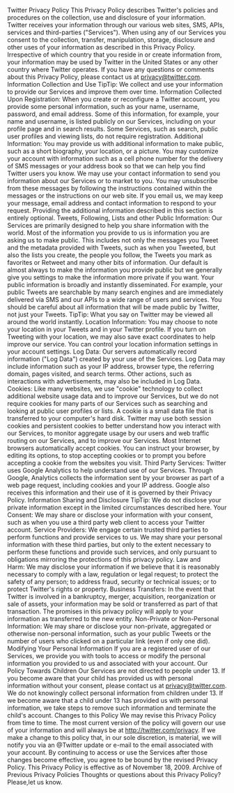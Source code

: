 Twitter Privacy Policy
This Privacy Policy describes Twitter's policies and procedures on the collection, use and disclosure of
your information. Twitter receives your information through our various web sites, SMS, APIs, services
and third-parties ("Services"). When using any of our Services you consent to the collection, transfer,
manipulation, storage, disclosure and other uses of your information as described in this Privacy Policy.
Irrespective of which country that you reside in or create information from, your information may be
used by Twitter in the United States or any other country where Twitter operates.
If you have any questions or comments about this Privacy Policy, please contact us
at privacy@twitter.com.
Information Collection and Use
TipTip: We collect and use your information to provide our Services and improve them over time.
Information Collected Upon Registration: When you create or reconfigure a Twitter account, you
provide some personal information, such as your name, username, password, and email address. Some
of this information, for example, your name and username, is listed publicly on our Services, including
on your profile page and in search results. Some Services, such as search, public user profiles and
viewing lists, do not require registration.
Additional Information: You may provide us with additional information to make public, such as a
short biography, your location, or a picture. You may customize your account with information such as
a cell phone number for the delivery of SMS messages or your address book so that we can help you
find Twitter users you know. We may use your contact information to send you information about our
Services or to market to you. You may unsubscribe from these messages by following the instructions
contained within the messages or the instructions on our web site. If you email us, we may keep your
message, email address and contact information to respond to your request. Providing the additional
information described in this section is entirely optional.
Tweets, Following, Lists and other Public Information: Our Services are primarily designed to help
you share information with the world. Most of the information you provide to us is information you are
asking us to make public. This includes not only the messages you Tweet and the metadata provided
with Tweets, such as when you Tweeted, but also the lists you create, the people you follow, the Tweets
you mark as favorites or Retweet and many other bits of information. Our default is almost always to
make the information you provide public but we generally give you settings to make the information
more private if you want. Your public information is broadly and instantly disseminated. For example,
your public Tweets are searchable by many search engines and are immediately delivered via SMS and
our APIs to a wide range of users and services. You should be careful about all information that will be
made public by Twitter, not just your Tweets.
TipTip: What you say on Twitter may be viewed all around the world instantly.
Location Information: You may choose to note your location in your Tweets and in your Twitter
profile. If you turn on Tweeting with your location, we may also save exact coordinates to help improve
our service. You can control your location information settings in your account settings.
Log Data: Our servers automatically record information ("Log Data") created by your use of the
Services. Log Data may include information such as your IP address, browser type, the referring
domain, pages visited, and search terms. Other actions, such as interactions with advertisements, may
also be included in Log Data.
Cookies: Like many websites, we use "cookie" technology to collect additional website usage data and
to improve our Services, but we do not require cookies for many parts of our Services such as
searching and looking at public user profiles or lists. A cookie is a small data file that is transferred to
your computer's hard disk. Twitter may use both session cookies and persistent cookies to better
understand how you interact with our Services, to monitor aggregate usage by our users and web traffic
routing on our Services, and to improve our Services. Most Internet browsers automatically accept
cookies. You can instruct your browser, by editing its options, to stop accepting cookies or to prompt
you before accepting a cookie from the websites you visit.
Third Party Services: Twitter uses Google Analytics to help understand use of our Services. Through
Google, Analytics collects the information sent by your browser as part of a web page request,
including cookies and your IP address. Google also receives this information and their use of it is
governed by their Privacy Policy.
Information Sharing and Disclosure
TipTip: We do not disclose your private information except in the limited circumstances described here.
Your Consent: We may share or disclose your information with your consent, such as when you use a
third party web client to access your Twitter account.
Service Providers: We engage certain trusted third parties to perform functions and provide services to
us. We may share your personal information with these third parties, but only to the extent necessary to
perform these functions and provide such services, and only pursuant to obligations mirroring the
protections of this privacy policy.
Law and Harm: We may disclose your information if we believe that it is reasonably necessary to
comply with a law, regulation or legal request; to protect the safety of any person; to address fraud,
security or technical issues; or to protect Twitter's rights or property.
Business Transfers: In the event that Twitter is involved in a bankruptcy, merger, acquisition,
reorganization or sale of assets, your information may be sold or transferred as part of that transaction.
The promises in this privacy policy will apply to your information as transferred to the new entity.
Non-Private or Non-Personal Information: We may share or disclose your non-private, aggregated
or otherwise non-personal information, such as your public Tweets or the number of users who clicked
on a particular link (even if only one did).
Modifying Your Personal Information
If you are a registered user of our Services, we provide you with tools to access or modify the personal
information you provided to us and associated with your account.
Our Policy Towards Children
Our Services are not directed to people under 13. If you become aware that your child has provided us
with personal information without your consent, please contact us at privacy@twitter.com. We do not
knowingly collect personal information from children under 13. If we become aware that a child under
13 has provided us with personal information, we take steps to remove such information and terminate
the child's account.
Changes to this Policy
We may revise this Privacy Policy from time to time. The most current version of the policy will
govern our use of your information and will always be at http://twitter.com/privacy. If we make a
change to this policy that, in our sole discretion, is material, we will notify you via an @Twitter update
or e-mail to the email associated with your account. By continuing to access or use the Services after
those changes become effective, you agree to be bound by the revised Privacy Policy.
This Privacy Policy is effective as of November 18, 2009.
Archive of Previous Privacy Policies
Thoughts or questions about this Privacy Policy? Please,let us know.